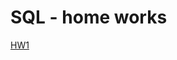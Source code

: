 # SQL  - home works
[HW1](https://viktarprof.github.io/TelRanSQL/HW(10%20бизнес-процессов)/10%20business%20idea.pages)
